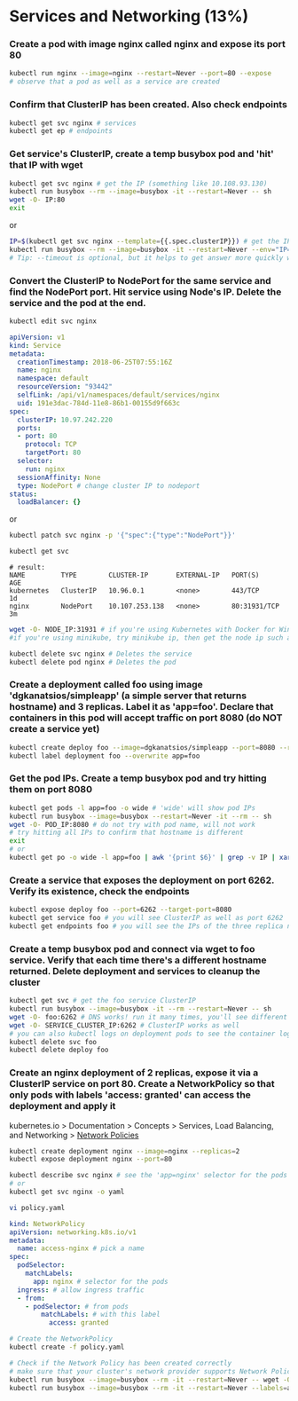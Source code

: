 # Services and Networking (13%)

### Create a pod with image nginx called nginx and expose its port 80
```bash
kubectl run nginx --image=nginx --restart=Never --port=80 --expose
# observe that a pod as well as a service are created
```

### Confirm that ClusterIP has been created. Also check endpoints
```bash
kubectl get svc nginx # services
kubectl get ep # endpoints
```

### Get service's ClusterIP, create a temp busybox pod and 'hit' that IP with wget
```bash
kubectl get svc nginx # get the IP (something like 10.108.93.130)
kubectl run busybox --rm --image=busybox -it --restart=Never -- sh
wget -O- IP:80
exit
```

</p>
or
<p>

```bash
IP=$(kubectl get svc nginx --template={{.spec.clusterIP}}) # get the IP (something like 10.108.93.130)
kubectl run busybox --rm --image=busybox -it --restart=Never --env="IP=$IP" -- wget -O- $IP:80 --timeout 2
# Tip: --timeout is optional, but it helps to get answer more quickly when connection fails (in seconds vs minutes)
```


### Convert the ClusterIP to NodePort for the same service and find the NodePort port. Hit service using Node's IP. Delete the service and the pod at the end.
```bash
kubectl edit svc nginx
```

```yaml
apiVersion: v1
kind: Service
metadata:
  creationTimestamp: 2018-06-25T07:55:16Z
  name: nginx
  namespace: default
  resourceVersion: "93442"
  selfLink: /api/v1/namespaces/default/services/nginx
  uid: 191e3dac-784d-11e8-86b1-00155d9f663c
spec:
  clusterIP: 10.97.242.220
  ports:
  - port: 80
    protocol: TCP
    targetPort: 80
  selector:
    run: nginx
  sessionAffinity: None
  type: NodePort # change cluster IP to nodeport
status:
  loadBalancer: {}
```

or

```bash
kubectl patch svc nginx -p '{"spec":{"type":"NodePort"}}' 
```

```bash
kubectl get svc
```

```
# result:
NAME         TYPE        CLUSTER-IP       EXTERNAL-IP   PORT(S)        AGE
kubernetes   ClusterIP   10.96.0.1        <none>        443/TCP        1d
nginx        NodePort    10.107.253.138   <none>        80:31931/TCP   3m
```

```bash
wget -O- NODE_IP:31931 # if you're using Kubernetes with Docker for Windows/Mac, try 127.0.0.1
#if you're using minikube, try minikube ip, then get the node ip such as 192.168.99.117
```

```bash
kubectl delete svc nginx # Deletes the service
kubectl delete pod nginx # Deletes the pod
```


### Create a deployment called foo using image 'dgkanatsios/simpleapp' (a simple server that returns hostname) and 3 replicas. Label it as 'app=foo'. Declare that containers in this pod will accept traffic on port 8080 (do NOT create a service yet)
```bash
kubectl create deploy foo --image=dgkanatsios/simpleapp --port=8080 --replicas=3
kubectl label deployment foo --overwrite app=foo
```


### Get the pod IPs. Create a temp busybox pod and try hitting them on port 8080
```bash
kubectl get pods -l app=foo -o wide # 'wide' will show pod IPs
kubectl run busybox --image=busybox --restart=Never -it --rm -- sh
wget -O- POD_IP:8080 # do not try with pod name, will not work
# try hitting all IPs to confirm that hostname is different
exit
# or
kubectl get po -o wide -l app=foo | awk '{print $6}' | grep -v IP | xargs -L1 -I '{}' kubectl run --rm -ti tmp --restart=Never --image=busybox -- wget -O- http://\{\}:8080
```


### Create a service that exposes the deployment on port 6262. Verify its existence, check the endpoints
```bash
kubectl expose deploy foo --port=6262 --target-port=8080
kubectl get service foo # you will see ClusterIP as well as port 6262
kubectl get endpoints foo # you will see the IPs of the three replica nodes, listening on port 8080
```


### Create a temp busybox pod and connect via wget to foo service. Verify that each time there's a different hostname returned. Delete deployment and services to cleanup the cluster
```bash
kubectl get svc # get the foo service ClusterIP
kubectl run busybox --image=busybox -it --rm --restart=Never -- sh
wget -O- foo:6262 # DNS works! run it many times, you'll see different pods responding
wget -O- SERVICE_CLUSTER_IP:6262 # ClusterIP works as well
# you can also kubectl logs on deployment pods to see the container logs
kubectl delete svc foo
kubectl delete deploy foo
```


### Create an nginx deployment of 2 replicas, expose it via a ClusterIP service on port 80. Create a NetworkPolicy so that only pods with labels 'access: granted' can access the deployment and apply it
kubernetes.io > Documentation > Concepts > Services, Load Balancing, and Networking > [Network Policies](https://kubernetes.io/docs/concepts/services-networking/network-policies/)
```bash
kubectl create deployment nginx --image=nginx --replicas=2
kubectl expose deployment nginx --port=80

kubectl describe svc nginx # see the 'app=nginx' selector for the pods
# or
kubectl get svc nginx -o yaml

vi policy.yaml
```

```YAML
kind: NetworkPolicy
apiVersion: networking.k8s.io/v1
metadata:
  name: access-nginx # pick a name
spec:
  podSelector:
    matchLabels:
      app: nginx # selector for the pods
  ingress: # allow ingress traffic
  - from:
    - podSelector: # from pods
        matchLabels: # with this label
          access: granted
```

```bash
# Create the NetworkPolicy
kubectl create -f policy.yaml

# Check if the Network Policy has been created correctly
# make sure that your cluster's network provider supports Network Policy (https://kubernetes.io/docs/tasks/administer-cluster/declare-network-policy/#before-you-begin)
kubectl run busybox --image=busybox --rm -it --restart=Never -- wget -O- http://nginx:80 --timeout 2                          # This should not work. --timeout is optional here. But it helps to get answer more quickly (in seconds vs minutes)
kubectl run busybox --image=busybox --rm -it --restart=Never --labels=access=granted -- wget -O- http://nginx:80 --timeout 2  # This should be fine
```
